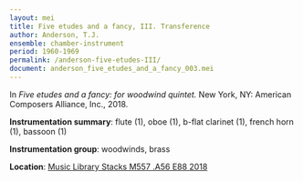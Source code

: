 ```yaml
---
layout: mei
title: Five etudes and a fancy, III. Transference
author: Anderson, T.J.
ensemble: chamber-instrument
period: 1960-1969
permalink: /anderson-five-etudes-III/
document: anderson_five_etudes_and_a_fancy_003.mei
---
```


In *Five etudes and a fancy: for woodwind quintet.* New York, NY: American Composers Alliance, Inc., 2018.

**Instrumentation summary**: flute (1), oboe (1), b-flat clarinet (1), french horn (1), bassoon (1)

**Instrumentation group**: woodwinds, brass

**Location**: <a href="https://tufts-primo.hosted.exlibrisgroup.com/primo-explore/fulldisplay?docid=01TUN_ALMA21278567940003851&context=L&vid=01TUN&lang=en_US&search_scope=EVERYTHING&adaptor=Local%20Search%20Engine&isFrbr=true&tab=everything&query=any,contains,anderson%20five%20etudes%20and%20a%20fancy&offset=0" target="_blank">Music Library Stacks M557 .A56 E88 2018</a>
